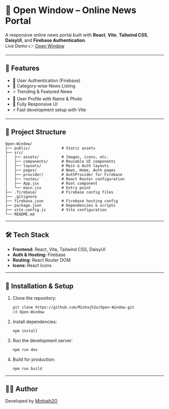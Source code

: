 # 📰 Open Window – Online News Portal

A responsive online news portal built with **React**, **Vite**, **Tailwind CSS**, **DaisyUI**, and **Firebase Authentication**.  
Live Demo 👉 [Open Window](https://open-window-bcd34.web.app/category/01)

---

## 🚀 Features
- 🔐 User Authentication (Firebase)
- 📑 Category-wise News Listing
- ⭐ Trending & Featured News
- 👤 User Profile with Name & Photo
- 📱 Fully Responsive UI
- ⚡ Fast development setup with Vite

---

## 📂 Project Structure
```
Open-Window/
├── public/              # Static assets
├── src/
│   ├── assets/          # Images, icons, etc.
│   ├── components/      # Reusable UI components
│   ├── layouts/         # Main & Auth layouts
│   ├── pages/           # News, Home, Auth pages
│   ├── provider/        # AuthProvider for Firebase
│   ├── routes/          # React Router configuration
│   ├── App.jsx          # Root component
│   └── main.jsx         # Entry point
├── .firebase/           # Firebase config files
├── .gitignore
├── firebase.json        # Firebase hosting config
├── package.json         # Dependencies & scripts
├── vite.config.js       # Vite configuration
└── README.md
```

---

## 🛠️ Tech Stack
- **Frontend:** React, Vite, Tailwind CSS, DaisyUI
- **Auth & Hosting:** Firebase
- **Routing:** React Router DOM
- **Icons:** React Icons

---

## 🔧 Installation & Setup
1. Clone the repository:
   ```bash
   git clone https://github.com/Minhajh2o/Open-Window.git
   cd Open-Window

2. Install dependencies:
    ```bash
    npm install

3. Run the development server:
    ```bash
    npm run dev

4. Build for production:
    ```bash
    npm run build

---

## 👨‍💻 Author
Developed by [Minhajh2O](https://github.com/Minhajh2o)